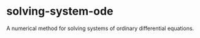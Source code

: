 solving-system-ode
============

 A numerical method for solving systems of ordinary differential equations.
